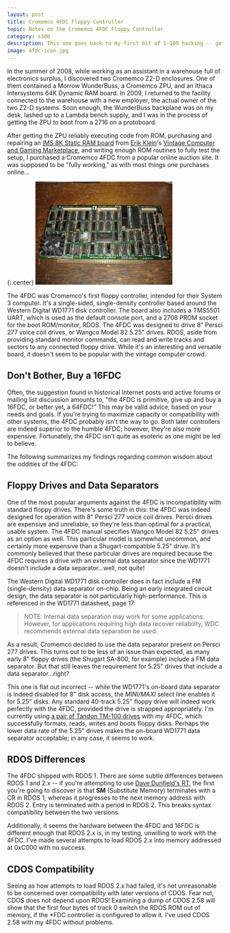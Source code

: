 ```yaml
---
layout: post
title: Cromemco 4FDC Floppy Controller
topic: Notes on the Cromemco 4FDC Floppy Controller
category: s100
description: This one goes back to my first bit of S-100 hacking -- getting a Cromemco 4FDC up and running. Five years later, my 4FDC finally formats a floppy! Here we will discuss some of the tips, tricks, resources and myths about the lowly 4FDC.
image: 4fdc-icon.jpg
---
```


In the summer of 2008, while working as an assistant in a warehouse full of electronics surplus, I discovered two Cromemco Z2-D enclosures. One of them contained a Morrow WunderBuss, a Cromemco ZPU, and an Ithaca Intersystems 64K Dynamic RAM board. In 2009, I returned to the facility connected to the warehouse with a new employer, the actual owner of the two Z2-D systems. Soon enough, the WunderBuss backplane was on my desk, lashed up to a Lambda bench supply, and I was in the process of getting the ZPU to boot from a 2716 on a protoboard.

After getting the ZPU reliably executing code from ROM, purchasing and repairing an [IMS 8K Static RAM board](http://s100computers.com/Hardware%20Folder/IMS/8K%20Static%20RAM/8K%20Static%20RAM.htm) from [Erik Klein](http://www.vintage-computer.com/)'s [Vintage Computer and Gaming Marketplace](http://marketplace.vintage-computer.com/), and writing enough ROM routines to fully test the setup, I purchased a Cromemco 4FDC from a popular online auction site. It was supposed to be "fully working," as with most things one purchases online...

{:.center}
[![My Cromemco 4FDC](/images/s100/4fdc/scaled/front.jpg)](/images/s100/4fdc/front.jpg)

The 4FDC was Cromemco's first floppy controller, intended for their System 3 computer. It's a single-sided, single-density controller based around the Western Digital WD1771 disk controller. The board also includes a TMS5501 UART, which is used as the default console port, and a 2708 PROM socket for the boot ROM/monitor, RDOS. The 4FDC was designed to drive 8" Persci 277 voice coil drives, or Wangco Model 82 5.25" drives. RDOS, aside from providing standard monitor commands, can read and write tracks and sectors to any connected floppy drive. While it's an interesting and versatile board, it doesn't seem to be popular with the vintage computer crowd.

Don't Bother, Buy a 16FDC
-------------------------

Often, the suggestion found in historical Internet posts and active forums or mailing list discussion amounts to, "the 4FDC is primitive, give up and buy a 16FDC, or better yet, a 64FDC!" This may be valid advice, based on your needs and goals. If you're trying to maximize capacity or compatibility with other systems, the 4FDC probably isn't the way to go. Both later controllers are indeed superior to the humble 4FDC; however, they're also more expensive. Fortunately, the 4FDC isn't quite as esoteric as one might be led to believe. 

The following summarizes my findings regarding common wisdom about the oddities of the 4FDC:

Floppy Drives and Data Separators
---------------------------------

One of the most popular arguments against the 4FDC is incompatibility with standard floppy drives. There's some truth in this: the 4FDC was indeed designed for operation with 8" Persci 277 voice coil drives. Persci drives are expensive and unreliable, so they're less than optimal for a practical, usable system. The 4FDC manual specifies Wangco Model 82 5.25" drives as an option as well. This particular model is somewhat uncommon, and certainly more expensive than a Shugart-compatible 5.25" drive. It's commonly believed that these particular drives are required because the 4FDC requires a drive with an external data separator since the WD1771 doesn't include a data separator...well, not quite!

The Western Digital WD1771 disk controller does in fact include a FM (single-density) data separator on-chip. Being an early integrated circuit design, the data separator is not particularly high-performance. This is referenced in the WD1771 datasheet, page 17:

> NOTE: Internal data separation may work for some applications. However, for applications requiring high data recover reliability, WDC recommends external data separation be used.

As a result, Cromemco decided to use the data separator present on Persci 277 drives. This turns out to be less of an issue than expected, as many early 8" floppy drives (the Shugart SA-800, for example) include a FM data separator. But that still leaves the requirement for 5.25" drives that include a data separator...right?

This one is flat out incorrect -- while the WD1771's on-board data separator is indeed disabled for 8" disk access, the *MINI/MAXI* select line enables it for 5.25" disks. Any standard 40-track 5.25" floppy drive will indeed work perfectly with the 4FDC, provided the drive is strapped appropriately. I'm currently using [a pair of Tandon TM-100 drives](/~glitch/2013/01/11/5-25-disk-box) with my 4FDC, which successfully formats, reads, writes and boots floppy disks. Perhaps the lower data rate of the 5.25" drives makes the on-board WD1771 data separator acceptable; in any case, it seems to work.

RDOS Differences
----------------

The 4FDC shipped with RDOS 1. There are some subtle differences between RDOS 1 and 2.x -- if you're attempting to use [Dave Dunfield's RT](http://www.classiccmp.org/dunfield/img/index.htm), the first you're going to discover is that **SM** (Substitute Memory) terminates with a CR in RDOS 1, whereas it progresses to the next memory address with RDOS 2. Entry is terminated with a period in RDOS 2. This breaks syntax compatibility between the two versions.

Additionally, it seems the hardware between the 4FDC and 16FDC is different enough that RDOS 2.x is, in my testing, unwilling to work with the 4FDC. I've made several attempts to load RDOS 2.x into memory addressed at 0xC000 with no success.

CDOS Compatibility
------------------

Seeing as how attempts to load RDOS 2.x had failed, it's not unreasonable to be concerned over compatibility with later versions of CDOS. Fear not, CDOS does not depend upon RDOS! Examining a dump of CDOS 2.58 will show that the first four bytes of track 0 switch the RDOS ROM out of memory, if the *FDC controller is configured to allow it. I've used CDOS 2.58 with my 4FDC without problems.
